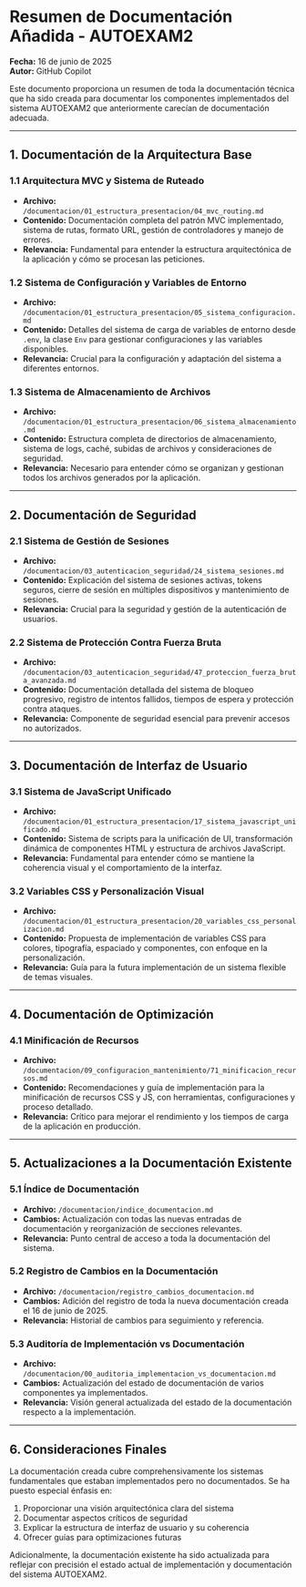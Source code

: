 # Resumen de Documentación Añadida - AUTOEXAM2

**Fecha:** 16 de junio de 2025  
**Autor:** GitHub Copilot

Este documento proporciona un resumen de toda la documentación técnica que ha sido creada para documentar los componentes implementados del sistema AUTOEXAM2 que anteriormente carecían de documentación adecuada.

---

## 1. Documentación de la Arquitectura Base

### 1.1 Arquitectura MVC y Sistema de Ruteado
- **Archivo:** `/documentacion/01_estructura_presentacion/04_mvc_routing.md`
- **Contenido:** Documentación completa del patrón MVC implementado, sistema de rutas, formato URL, gestión de controladores y manejo de errores.
- **Relevancia:** Fundamental para entender la estructura arquitectónica de la aplicación y cómo se procesan las peticiones.

### 1.2 Sistema de Configuración y Variables de Entorno
- **Archivo:** `/documentacion/01_estructura_presentacion/05_sistema_configuracion.md`
- **Contenido:** Detalles del sistema de carga de variables de entorno desde `.env`, la clase `Env` para gestionar configuraciones y las variables disponibles.
- **Relevancia:** Crucial para la configuración y adaptación del sistema a diferentes entornos.

### 1.3 Sistema de Almacenamiento de Archivos
- **Archivo:** `/documentacion/01_estructura_presentacion/06_sistema_almacenamiento.md`
- **Contenido:** Estructura completa de directorios de almacenamiento, sistema de logs, caché, subidas de archivos y consideraciones de seguridad.
- **Relevancia:** Necesario para entender cómo se organizan y gestionan todos los archivos generados por la aplicación.

---

## 2. Documentación de Seguridad

### 2.1 Sistema de Gestión de Sesiones
- **Archivo:** `/documentacion/03_autenticacion_seguridad/24_sistema_sesiones.md`
- **Contenido:** Explicación del sistema de sesiones activas, tokens seguros, cierre de sesión en múltiples dispositivos y mantenimiento de sesiones.
- **Relevancia:** Crucial para la seguridad y gestión de la autenticación de usuarios.

### 2.2 Sistema de Protección Contra Fuerza Bruta
- **Archivo:** `/documentacion/03_autenticacion_seguridad/47_proteccion_fuerza_bruta_avanzada.md`
- **Contenido:** Documentación detallada del sistema de bloqueo progresivo, registro de intentos fallidos, tiempos de espera y protección contra ataques.
- **Relevancia:** Componente de seguridad esencial para prevenir accesos no autorizados.

---

## 3. Documentación de Interfaz de Usuario

### 3.1 Sistema de JavaScript Unificado
- **Archivo:** `/documentacion/01_estructura_presentacion/17_sistema_javascript_unificado.md`
- **Contenido:** Sistema de scripts para la unificación de UI, transformación dinámica de componentes HTML y estructura de archivos JavaScript.
- **Relevancia:** Fundamental para entender cómo se mantiene la coherencia visual y el comportamiento de la interfaz.

### 3.2 Variables CSS y Personalización Visual
- **Archivo:** `/documentacion/01_estructura_presentacion/20_variables_css_personalizacion.md`
- **Contenido:** Propuesta de implementación de variables CSS para colores, tipografía, espaciado y componentes, con enfoque en la personalización.
- **Relevancia:** Guía para la futura implementación de un sistema flexible de temas visuales.

---

## 4. Documentación de Optimización

### 4.1 Minificación de Recursos
- **Archivo:** `/documentacion/09_configuracion_mantenimiento/71_minificacion_recursos.md`
- **Contenido:** Recomendaciones y guía de implementación para la minificación de recursos CSS y JS, con herramientas, configuraciones y proceso detallado.
- **Relevancia:** Crítico para mejorar el rendimiento y los tiempos de carga de la aplicación en producción.

---

## 5. Actualizaciones a la Documentación Existente

### 5.1 Índice de Documentación
- **Archivo:** `/documentacion/indice_documentacion.md`
- **Cambios:** Actualización con todas las nuevas entradas de documentación y reorganización de secciones relevantes.
- **Relevancia:** Punto central de acceso a toda la documentación del sistema.

### 5.2 Registro de Cambios en la Documentación
- **Archivo:** `/documentacion/registro_cambios_documentacion.md`
- **Cambios:** Adición del registro de toda la nueva documentación creada el 16 de junio de 2025.
- **Relevancia:** Historial de cambios para seguimiento y referencia.

### 5.3 Auditoría de Implementación vs Documentación
- **Archivo:** `/documentacion/00_auditoria_implementacion_vs_documentacion.md`
- **Cambios:** Actualización del estado de documentación de varios componentes ya implementados.
- **Relevancia:** Visión general actualizada del estado de la documentación respecto a la implementación.

---

## 6. Consideraciones Finales

La documentación creada cubre comprehensivamente los sistemas fundamentales que estaban implementados pero no documentados. Se ha puesto especial énfasis en:

1. Proporcionar una visión arquitectónica clara del sistema
2. Documentar aspectos críticos de seguridad
3. Explicar la estructura de interfaz de usuario y su coherencia
4. Ofrecer guías para optimizaciones futuras

Adicionalmente, la documentación existente ha sido actualizada para reflejar con precisión el estado actual de implementación y documentación del sistema AUTOEXAM2.
